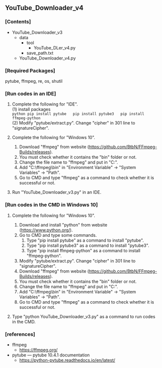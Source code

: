 ## YouTube_Downloader_v4

### \[Contents]

+ YouTube_Downloader_v3
  + data
    + tool
      + YouTube_DLer_v4.py
    + save_path.txt
  + YouTube_Downloader_v4.py
  
### \[Required Packages]

pytube, ffmpeg, re, os, shutil

### \[Run codes in an IDE]

1. Complete the following for "IDE".  
   (1) install packages  
       ```python
       pip install pytube  
       pip install pytube3  
       pip install ffmpeg-python  
       ```  
   (2) Modify "pytube/extract.py". Change "cipher" in 301 line to "signatureCipher".

2. Complete the following for "Windows 10".
   1. Download "ffmpeg" from website (https://github.com/BtbN/FFmpeg-Builds/releases).
   2. You must check whether it contains the "bin" folder or not.
   3. Change the file name to "ffmpeg" and put in "C:\".
   4. Add "C:\ffmpeg\bin" in "Environment Variable" -> "System Variables" -> "Path".
   5. Go to CMD and type "ffmpeg" as a command to check whether it is successful or not.
 
3. Run "YouTube_Downloader_v3.py" in an IDE.

### \[Run codes in the CMD in Windows 10]

1. Complete the following for "Windows 10".
   1. Download and install "python" from website (https://www.python.org/).
   2. Go to CMD and type some commands.
      1. Type "pip install pytube" as a command to install "pytube".
      2. Type "pip install pytube3" as a command to install "pytube3".
      3. Type "pip install ffmpeg-python" as a command to install "ffmpeg-python".
   3. Modify "pytube/extract.py". Change "cipher" in 301 line to "signatureCipher".
   4. Download "ffmpeg" from website (https://github.com/BtbN/FFmpeg-Builds/releases).
   5. You must check whether it contains the "bin" folder or not.
   6. Change the file name to "ffmpeg" and put in "C:\".
   7. Add "C:\ffmpeg\bin" in "Environment Variable" -> "System Variables" -> "Path".
   8. Go to CMD and type "ffmpeg" as a command to check whether it is successful or not.

2. Type "python YouTube_Downloader_v3.py" as a command to run codes in the CMD.

### \[references]

+ ffmpeg
  + https://ffmpeg.org/
+ pytube — pytube 10.4.1 documentation
  + https://python-pytube.readthedocs.io/en/latest/
